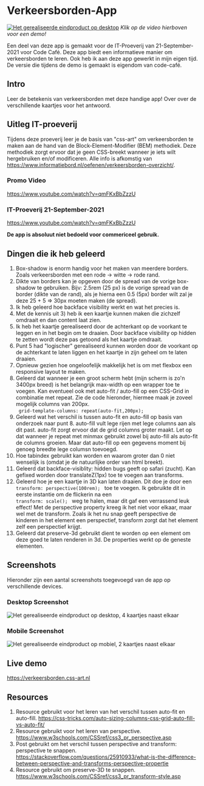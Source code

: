 # Verkeersborden-App
[![Het gerealiseerde eindproduct op desktop](https://verkeersborden.css-art.nl/img/verkeersborden.png)](https://verkeersborden.css-art.nl/video/promo.mp4) 
<i>Klik op de video hierboven voor een demo!</i>

Een deel van deze app is gemaakt voor de IT-Proeverij van 21-September-2021 voor Code Café. Deze app biedt een informatieve manier om verkeersborden te leren. Ook heb ik aan deze app gewerkt in mijn eigen tijd. De versie die tijdens de demo is gemaakt is eigendom van code-café. 

## Intro
Leer de betekenis van verkeersborden met deze handige app! Over over de verschillende kaartjes voor het antwoord.

## Uitleg IT-proeverij
Tijdens deze proeverij leer je de basis van "css-art" om verkeersborden te maken aan de hand van de Block-Element-Modifier (BEM) methodiek. Deze methodiek zorgt ervoor dat je geen CSS-breekt wanneer je iets wilt hergebruiken en/of modificeren. 
Alle info is afkomstig van https://www.informatiebord.nl/oefenen/verkeersborden-overzicht/. 

### Promo Video
https://www.youtube.com/watch?v=qmFKxBbZzzU

### IT-Proeverij 21-September-2021
https://www.youtube.com/watch?v=qmFKxBbZzzU

<b>De app is absoluut niet bedoeld voor commericeel gebruik.</b>

## Dingen die ik heb geleerd 
1. Box-shadow is enorm handig voor het maken van meerdere borders. Zoals verkeersborden met een rode -> witte -> rode rand. 
2. Dikte van borders kan je opgeven door de spread van de vorige box-shadow te gebruiken. Bijv: 2.5rem (25 px) is de vorige spread van de border (dikte van de rand), als je hierna een 0.5 (5px) border wilt zal je deze 25 + 5 => 30px moeten maken (de spread).
3. Ik heb geleerd hoe backface visibility werkt en wat het precies is.
4. Met de kennis uit 3) heb ik een kaartje kunnen maken die zichzelf omdraait en dan content laat zien.
5. Ik heb het kaartje gerealiseerd door de achterkant op de voorkant te leggen en in het begin om te draaien. Door backface visibility op hidden te zetten wordt deze pas getoond als het kaartje omdraait. 
6. Punt 5 had "logischer" gerealiseerd kunnen worden door de voorkant op de achterkant te laten liggen en het kaartje in zijn geheel om te laten draaien.
7. Opnieuw gezien hoe ongeloofelijk makkelijk het is om met flexbox een responsive layout te maken.
8. Geleerd dat wanneer je een groot scherm hebt (mijn scherm is zo'n 3400px breed) is het belangrijk max-width op een wrapper toe te voegen. Kan eventueel ook met auto-fit / auto-fill op een CSS-Grid in combinatie met repeat. Zie de code hieronder, hiermee maak je zoveel mogelijk columns van 200px.  
    <code>
        grid-template-columns: repeat(auto-fit,200px);
    </code>
9. Geleerd wat het verschil is tussen auto-fit en auto-fill op basis van onderzoek naar punt 8. auto-fill vult lege rijen met lege columns aan als dit past. auto-fit zorgt ervoor dat de grid columns groter maakt. Let op dat wanneer je repeat met minmax gebruikt zowel bij auto-fill als auto-fit de columns groeien. Maar dat auto-fill op een gegevens moment bij genoeg breedte lege columsn toevoegd. 
10. Hoe tabindex gebruikt kan worden en waarom groter dan 0 niet wenselijk is (omdat je de natuurlijke order van html breekt). 
11. Geleerd dat backface-visiblity: hidden bugs geeft op safari (zucht). Kan gefixed worden door  translateZ(1px) toe te voegen aan transforms.
12. Geleerd hoe je een kaartje in 3D kan laten draaien. Dit doe je door een <code> transform: perspective(100rem); </code> toe te voegen. Ik gebruikte dit in eerste instantie om de flickerin na een <code> transform: scale(); </code> weg te halen, maar dit gaf een verrassend leuk effect! Met de perspective property kreeg ik het niet voor elkaar, maar wel met de transform. Zoals ik het nu snap geeft perspective de kinderen in het element een perspectief, transform zorgt dat het element zelf een perspectief krijgt. 
13. Geleerd dat preserve-3d gebruikt dient te worden op een element om deze goed te laten renderen in 3d. De properties werkt op de geneste elementen. 

## Screenshots
Hieronder zijn een aantal screenshots toegevoegd van de app op verschillende devices.

### Desktop Screenshot
![Het gerealiseerde eindproduct op desktop, 4 kaartjes naast elkaar](https://verkeersborden.css-art.nl/img/verkeersborden.png "Verkeersborden-App")

### Mobile Screenshot
![Het gerealiseerde eindproduct op mobiel, 2 kaartjes naast elkaar](https://verkeersborden.css-art.nl/img/verkeersborden_mobile.png "Verkeersborden-App")

## Live demo
https://verkeersborden.css-art.nl

## Resources
1. Resource gebruikt voor het leren van het verschil tussen auto-fit en auto-fill. https://css-tricks.com/auto-sizing-columns-css-grid-auto-fill-vs-auto-fit/
2. Resource gebruikt voor het leren van perspective. https://www.w3schools.com/CSSref/css3_pr_perspective.asp
3. Post gebruikt om het verschil tussen perspective and transform: perspective te snappen. https://stackoverflow.com/questions/25910933/what-is-the-difference-between-perspective-and-transforms-perspective-propertie
4. Resource gebruikt om preserve-3D te snappen. https://www.w3schools.com/CSSref/css3_pr_transform-style.asp
